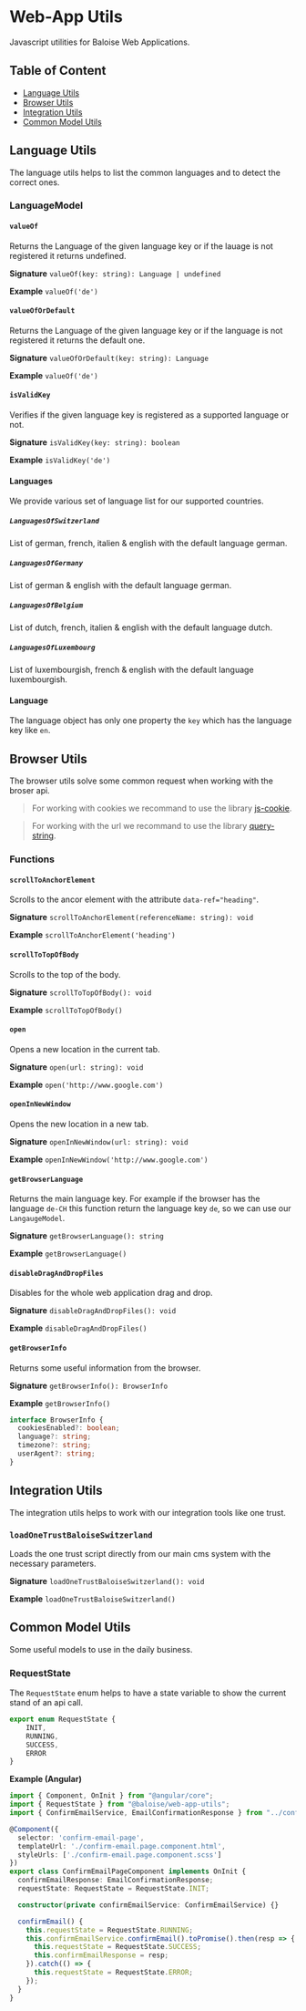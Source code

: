 # Web-App Utils

Javascript utilities for Baloise Web Applications.

## Table of Content

- [Language Utils](#language-utils)
- [Browser Utils](#browser-utils)
- [Integration Utils](#integration-utils)
- [Common Model Utils](#common-model-utils)

## Language Utils

The language utils helps to list the common languages and to detect the correct ones.

### LanguageModel

#### `valueOf`

Returns the Language of the given language key or if the lauage is not registered it returns undefined.

**Signature**
`valueOf(key: string): Language | undefined`

**Example**
`valueOf('de')`

#### `valueOfOrDefault`

Returns the Language of the given language key or if the language is not registered it returns the default one.

**Signature**
`valueOfOrDefault(key: string): Language`

**Example**
`valueOf('de')`

#### `isValidKey`

Verifies if the given language key is registered as a supported language or not.

**Signature**
`isValidKey(key: string): boolean`

**Example**
`isValidKey('de')`

#### Languages

We provide various set of language list for our supported countries.

##### `LanguagesOfSwitzerland`

List of german, french, italien & english with the default language german.

##### `LanguagesOfGermany`

List of german & english with the default language german.

##### `LanguagesOfBelgium`

List of dutch, french, italien & english with the default language dutch.

##### `LanguagesOfLuxembourg`

List of luxembourgish, french & english with the default language luxembourgish.

#### Language

The language object has only one property the `key` which has the language key like `en`.

## Browser Utils

The browser utils solve some common request when working with the broser api.

> For working with cookies we recommand to use the library [js-cookie](https://www.npmjs.com/package/js-cookie).

> For working with the url we recommand to use the library [query-string](https://www.npmjs.com/package/query-string).

### Functions

#### `scrollToAnchorElement`

Scrolls to the ancor element with the attribute `data-ref="heading"`.

**Signature**
`scrollToAnchorElement(referenceName: string): void`

**Example**
`scrollToAnchorElement('heading')`

#### `scrollToTopOfBody`

Scrolls to the top of the body.

**Signature**
`scrollToTopOfBody(): void`

**Example**
`scrollToTopOfBody()`

#### `open`

Opens a new location in the current tab.

**Signature**
`open(url: string): void`

**Example**
`open('http://www.google.com')`

#### `openInNewWindow`

Opens the new location in a new tab.

**Signature**
`openInNewWindow(url: string): void`

**Example**
`openInNewWindow('http://www.google.com')`

#### `getBrowserLanguage`

Returns the main language key. For example if the browser has the language `de-CH` this function return the language key `de`, so we can use our `LangaugeModel`.

**Signature**
`getBrowserLanguage(): string`

**Example**
`getBrowserLanguage()`

#### `disableDragAndDropFiles`

Disables for the whole web application drag and drop.

**Signature**
`disableDragAndDropFiles(): void`

**Example**
`disableDragAndDropFiles()`

#### `getBrowserInfo`

Returns some useful information from the browser.

**Signature**
`getBrowserInfo(): BrowserInfo`

**Example**
`getBrowserInfo()`

```typescript
interface BrowserInfo {
  cookiesEnabled?: boolean;
  language?: string;
  timezone?: string;
  userAgent?: string;
}
```

## Integration Utils

The integration utils helps to work with our integration tools like one trust.

### `loadOneTrustBaloiseSwitzerland`

Loads the one trust script directly from our main cms system with the necessary parameters.

**Signature**
`loadOneTrustBaloiseSwitzerland(): void`

**Example**
`loadOneTrustBaloiseSwitzerland()`

## Common Model Utils

Some useful models to use in the daily business.

### RequestState

The `RequestState` enum helps to have a state variable to show the current stand of an api call.

```typescript
export enum RequestState {
    INIT,
    RUNNING,
    SUCCESS,
    ERROR
}
```

**Example (Angular)**

```typescript
import { Component, OnInit } from "@angular/core";
import { RequestState } from "@baloise/web-app-utils";
import { ConfirmEmailService, EmailConfirmationResponse } from "../confirm-email.service";

@Component({
  selector: 'confirm-email-page',
  templateUrl: './confirm-email.page.component.html',
  styleUrls: ['./confirm-email.page.component.scss']
})
export class ConfirmEmailPageComponent implements OnInit {
  confirmEmailResponse: EmailConfirmationResponse;
  requestState: RequestState = RequestState.INIT;

  constructor(private confirmEmailService: ConfirmEmailService) {}

  confirmEmail() {
    this.requestState = RequestState.RUNNING;
    this.confirmEmailService.confirmEmail().toPromise().then(resp => {
      this.requestState = RequestState.SUCCESS;
      this.confirmEmailResponse = resp;
    }).catch(() => {
      this.requestState = RequestState.ERROR;
    });
  }
}
```
